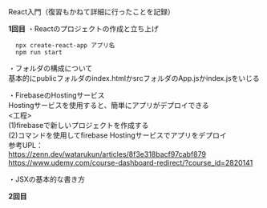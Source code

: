 React入門（復習もかねて詳細に行ったことを記録）

**1回目**
・Reactのプロジェクトの作成と立ち上げ<br>
```
  npx create-react-app アプリ名
  npm run start
```

・フォルダの構成について<br>
  基本的にpublicフォルダのindex.htmlかsrcフォルダのApp.jsかindex.jsをいじる

・FirebaseのHostingサービス<br>
  Hostingサービスを使用すると、簡単にアプリがデプロイできる<br>
  <工程><br>
  (1)firebaseで新しいプロジェクトを作成する<br>
  (2)コマンドを使用してfirebase Hostingサービスでアプリをデプロイ<br>
  参考UPL：<br>
  https://zenn.dev/watarukun/articles/8f3e318bacf97cabf879  
  https://www.udemy.com/course-dashboard-redirect/?course_id=2820141  

・JSXの基本的な書き方

**2回目**


